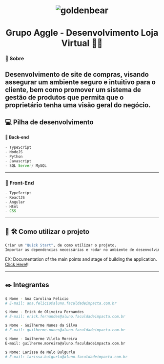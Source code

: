 <h1 align="center">
    <img src="https://i.ibb.co/nj6zPrk/goldenbear.jpg" alt="goldenbear" border="0">
</h1>

<h1 align="center">
     Grupo Aggle - Desenvolvimento Loja Virtual   💜🚀
</h1>

### :scroll: Sobre

Desenvolvimento de site de compras, visando assegurar um ambiente seguro e intuitivo para o cliente, bem como promover um sistema de gestão de produtos que permita que o proprietário tenha uma visão geral do negócio.
---
## :computer: Pilha de desenvolvimento

#### :japanese_ogre: Back-end
```js
- TypeScript
- NodeJS
- Python
- Javascript
- SQL Server/ MySQL
```
---
### :nail_care: Front-End
```js
- TypeScript
- ReactJS
- Angular
- Html
- CSS
```
---
## :wave: 🛠 Como utilizar o projeto
```bash
Criar um "Quick Start", de como utilizar o projeto.
Importar as dependencias necessárias e rodar no ambiente de desenvolvimento. 
```
EX: Documentation of the main points and stage of building the application. [Click Here!](https://aws.amazon.com/pt/quickstart/?quickstart-all.sort-by=item.additionalFields.updateDate&quickstart-all.sort-order=desc)!

---
## :black_nib: Integrantes
```bash
$ Nome - Ana Carolina Felicio   
# E-mail: ana.felicio@aluno.faculdadeimpacta.com.br  

$ Nome - Erick de Oliveira Fernandes  
# E-mail: erick.fernandes@aluno.faculdadeimpacta.com.br  

$ Nome - Guilherme Nunes da Silva  
# E-mail: guilherme.nunes@aluno.faculdadeimpacta.com.br  

$ Nome - Guilherme Vilela Moreira  
E-mail: guilherme.moreira@aluno.faculdadeimpacta.com.br  

$ Nome: Larissa de Melo Bulgurlu  
# E-mail: larissa.bulgurlu@aluno.faculdadeimpacta.com.br    
```
